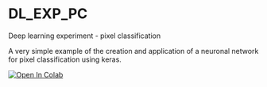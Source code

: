 # DL_EXP_PC
Deep learning experiment - pixel classification

A very simple example of the creation and application of a neuronal network for pixel classification using keras.

[![Open In Colab](https://colab.research.google.com/assets/colab-badge.svg)](https://colab.research.google.com/github/MontpellierRessourcesImagerie/DL_EXP_PC/blob/master/DL01-input-data.ipynb)
